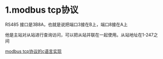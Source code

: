 # 1.modbus tcp协议

RS485 接口是3B8A，也就是说把端口3接在B上，端口8接在A上

他是主站对从站进行查询访问，可以把从站并联在一起使用。从站地址在1-247之间

[modbus tcp协议的c语言实现](https://blog.csdn.net/thebestleo/article/details/52269999)

